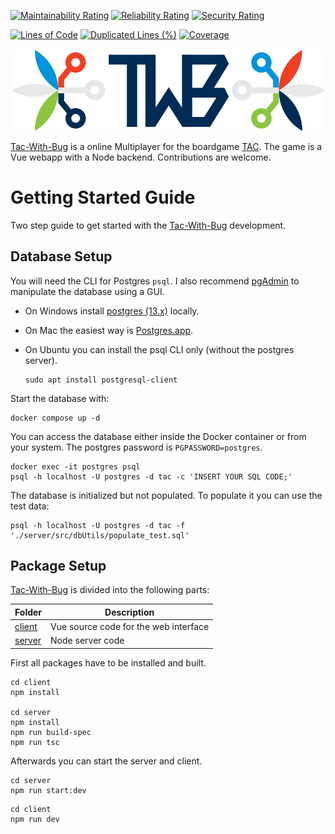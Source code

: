 [![Maintainability Rating](https://sonarcloud.io/api/project_badges/measure?project=panwauu_tac-with-bug&metric=sqale_rating)](https://sonarcloud.io/summary/new_code?id=panwauu_tac-with-bug)
[![Reliability Rating](https://sonarcloud.io/api/project_badges/measure?project=panwauu_tac-with-bug&metric=reliability_rating)](https://sonarcloud.io/summary/new_code?id=panwauu_tac-with-bug)
[![Security Rating](https://sonarcloud.io/api/project_badges/measure?project=panwauu_tac-with-bug&metric=security_rating)](https://sonarcloud.io/summary/new_code?id=panwauu_tac-with-bug)

[![Lines of Code](https://sonarcloud.io/api/project_badges/measure?project=panwauu_tac-with-bug&metric=ncloc)](https://sonarcloud.io/summary/new_code?id=panwauu_tac-with-bug)
[![Duplicated Lines (%)](https://sonarcloud.io/api/project_badges/measure?project=panwauu_tac-with-bug&metric=duplicated_lines_density)](https://sonarcloud.io/summary/new_code?id=panwauu_tac-with-bug)
[![Coverage](https://sonarcloud.io/api/project_badges/measure?project=panwauu_tac-with-bug&metric=coverage)](https://sonarcloud.io/summary/new_code?id=panwauu_tac-with-bug)

[![TWB Logo](client/src/assets/TwbLogo.png)](https://www.tac-with-bug.com/)

[Tac-With-Bug](https://www.tac-with-bug.com/) is a online Multiplayer for the boardgame [TAC](https://shop.spiel-tac.de/Home). The game is a Vue webapp with a Node backend. Contributions are welcome.

# Getting Started Guide

Two step guide to get started with the [Tac-With-Bug](https://www.tac-with-bug.com/) development.

## Database Setup

You will need the CLI for Postgres `psql`. I also recommend [pgAdmin](https://www.pgadmin.org/) to manipulate the database using a GUI.

- On Windows install [postgres (13.x)](https://www.postgresql.org/download/) locally.

- On Mac the easiest way is [Postgres.app](https://postgresapp.com).

- On Ubuntu you can install the psql CLI only (without the postgres server).

  ```
  sudo apt install postgresql-client
  ```

Start the database with:

```
docker compose up -d
```

You can access the database either inside the Docker container or from your system. The postgres password is `PGPASSWORD=postgres`.

```
docker exec -it postgres psql
psql -h localhost -U postgres -d tac -c 'INSERT YOUR SQL CODE;'
```

The database is initialized but not populated. To populate it you can use the test data:

```
psql -h localhost -U postgres -d tac -f './server/src/dbUtils/populate_test.sql'
```

## Package Setup

[Tac-With-Bug](https://www.tac-with-bug.com/) is divided into the following parts:

| Folder             | Description                           |
| ------------------ | ------------------------------------- |
| [client](./client) | Vue source code for the web interface |
| [server](./server) | Node server code                      |

First all packages have to be installed and built.

```shell
cd client
npm install

cd server
npm install
npm run build-spec
npm run tsc
```

Afterwards you can start the server and client.

```shell
cd server
npm run start:dev
```

```shell
cd client
npm run dev
```
